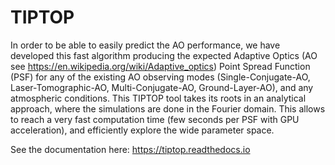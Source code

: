 # TIPTOP

In order to be able to easily predict the AO performance, we have developed
this fast algorithm producing the expected Adaptive Optics (AO see
https://en.wikipedia.org/wiki/Adaptive_optics) Point Spread Function (PSF) for
any of the existing AO observing modes (Single-Conjugate-AO,
Laser-Tomographic-AO, Multi-Conjugate-AO, Ground-Layer-AO), and any atmospheric
conditions. This TIPTOP tool takes its roots in an analytical approach, where
the simulations are done in the Fourier domain. This allows to reach a very
fast computation time (few seconds per PSF with GPU acceleration), and
efficiently explore the wide parameter space.

See the documentation here: https://tiptop.readthedocs.io
